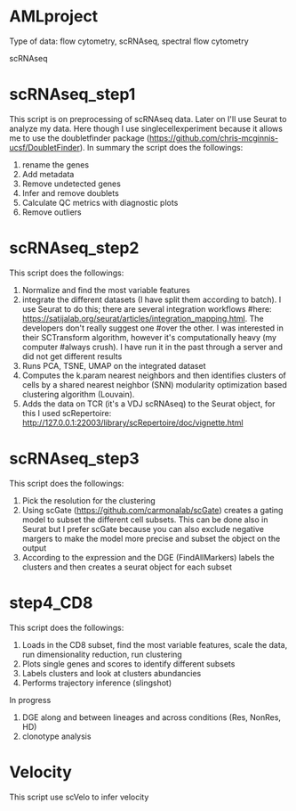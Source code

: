 # AMLproject
Type of data: flow cytometry, scRNAseq, spectral flow cytometry

scRNAseq
# scRNAseq_step1
This script is on preprocessing of scRNAseq data. Later on I'll use Seurat to analyze my data. Here though I use singlecellexperiment because it allows me to use the doubletfinder package (https://github.com/chris-mcginnis-ucsf/DoubletFinder). 
In summary the script does the followings:
1) rename the genes
2) Add metadata
3) Remove undetected genes
3) Infer and remove doublets
4) Calculate QC metrics with diagnostic plots
5) Remove outliers
# scRNAseq_step2
This script does the followings:
1) Normalize and find the most variable features 
2) integrate the different datasets (I have split them according to batch). I use Seurat to do this; there are several integration workflows
#here: https://satijalab.org/seurat/articles/integration_mapping.html. The developers don't really suggest one 
#over the other. I was interested in their SCTransform algorithm, however it's computationally heavy (my computer
#always crush). I have run it in the past through a server and did not get different results
3) Runs PCA, TSNE, UMAP on the integrated dataset
4) Computes the k.param nearest neighbors and then identifies clusters of cells by a shared nearest neighbor (SNN) modularity optimization based clustering algorithm (Louvain). 
5) Adds the data on TCR (it's a VDJ scRNAseq) to the Seurat object, for this I used scRepertoire: http://127.0.0.1:22003/library/scRepertoire/doc/vignette.html 
# scRNAseq_step3
This script does the followings:
1) Pick the resolution for the clustering
2) Using scGate (https://github.com/carmonalab/scGate) creates a gating model to subset the different cell subsets. This can be done also in Seurat but I prefer scGate because you can also exclude negative margers to make the model more precise and subset the object on the output 
3) According to the expression and the DGE (FindAllMarkers) labels the clusters and then creates a seurat object for each subset
# step4_CD8
This script does the followings:
1) Loads in the CD8 subset, find the most variable features, scale the data, run dimensionality reduction, run clustering
2) Plots single genes and scores to identify different subsets
3) Labels clusters and look at clusters abundancies
4) Performs trajectory inference (slingshot)

In progress
1) DGE along and between lineages and across conditions (Res, NonRes, HD)
2) clonotype analysis

# Velocity
This script use scVelo to infer velocity
